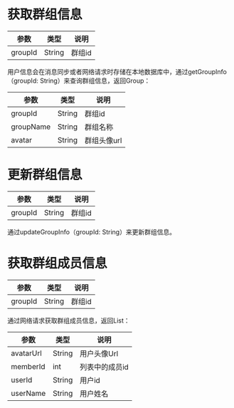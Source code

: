 # 获取群组信息
|参数|类型|说明|
|-|-|-|
|groupId|String|群组id|

用户信息会在消息同步或者网络请求时存储在本地数据库中，通过getGroupInfo
（groupId: String）来查询群组信息，返回Group：

|参数|类型|说明|
|-|-|-|
|groupId|String|群组id|
|groupName|String|群组名称|
|avatar|String|群组头像url|

# 更新群组信息
|参数|类型|说明|
|-|-|-|
|groupId|String|群组id|

通过updateGroupInfo（groupId: String）来更新群组信息。

# 获取群组成员信息
|参数|类型|说明|
|-|-|-|
|groupId|String|群组id|

通过网络请求获取群组成员信息，返回List：

|参数|类型|说明|
|-|-|-|
|avatarUrl|String|用户头像Url|
|memberId|int|列表中的成员id|
|userId|String|用户id|
|userName|String|用户姓名|

